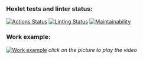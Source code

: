 ### Hexlet tests and linter status:
[![Actions Status](https://github.com/kirpinev/frontend-project-lvl1/workflows/hexlet-check/badge.svg)](https://github.com/kirpinev/frontend-project-lvl1/actions)
[![Linting Status](https://github.com/kirpinev/frontend-project-lvl1/workflows/linting/badge.svg)](https://github.com/kirpinev/frontend-project-lvl1/actions)
[![Maintainability](https://api.codeclimate.com/v1/badges/a99a88d28ad37a79dbf6/maintainability)](https://codeclimate.com/github/codeclimate/codeclimate/maintainability)

### Work example:
[![Work example](https://asciinema.org/a/mdjlgRGIutXYIL2bZ40mgGIYU.png)](https://asciinema.org/a/mdjlgRGIutXYIL2bZ40mgGIYU)
<em>click on the picture to play the video</em>
